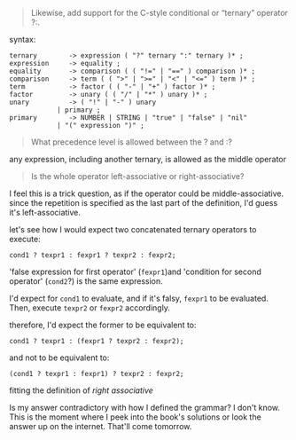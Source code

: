 > Likewise, add support for the C-style conditional or “ternary” operator ?:.

syntax: 

    ternary        -> expression ( "?" ternary ":" ternary )* ;
    expression     -> equality ;
    equality       -> comparison ( ( "!=" | "==" ) comparison )* ;
    comparison     -> term ( ( ">" | ">=" | "<" | "<=" ) term )* ;
    term           -> factor ( ( "-" | "+" ) factor )* ;
    factor         -> unary ( ( "/" | "*" ) unary )* ;
    unary          -> ( "!" | "-" ) unary
                | primary ;
    primary        -> NUMBER | STRING | "true" | "false" | "nil"
                | "(" expression ")" ;

> What precedence level is allowed between the ? and :?

any expression, including another ternary, is allowed as the middle operator

> Is the whole operator left-associative or right-associative?

I feel this is a trick question, as if the operator could be middle-associative.
since the repetition is specified as the last part of the definition, I'd guess it's left-associative.

let's see how I would expect two concatenated ternary operators to execute:

```
cond1 ? texpr1 : fexpr1 ? texpr2 : fexpr2;
```

'false expression for first operator' (`fexpr1`)and 'condition for second operator' (`cond2`?) is the same expression.

I'd expect for `cond1` to evaluate, and if it's falsy, `fexpr1` to be evaluated. Then, execute
`texpr2` or `fexpr2` accordingly.

therefore, I'd expect the former to be equivalent to:

```
cond1 ? texpr1 : (fexpr1 ? texpr2 : fexpr2);
```

and not to be equivalent to: 
```
(cond1 ? texpr1 : fexpr1) ? texpr2 : fexpr2;
```

fitting the definition of *right associative*

Is my answer contradictory with how I defined the grammar? I don't know. This is the moment where I
peek into the book's solutions or look the answer up on the internet. That'll come tomorrow.
